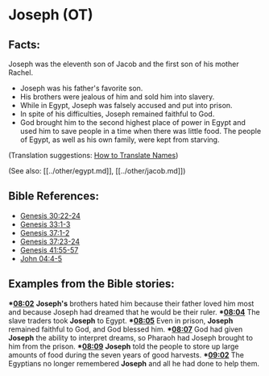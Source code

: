 # Joseph (OT) #

## Facts: ##

Joseph was the eleventh son of Jacob and the first son of his mother Rachel.

 * Joseph was his father's favorite son.
 * His brothers were jealous of him and sold him into slavery.
 * While in Egypt, Joseph was falsely accused and put into prison.
 * In spite of his difficulties, Joseph remained faithful to God.
 * God brought him to the second highest place of power in Egypt and used him to save people in a time when there was little food. The people of Egypt, as well as his own family, were kept from starving.

(Translation suggestions: [How to Translate Names](en/ta-vol1/translate/man/translate-names))

(See also: [[../other/egypt.md]], [[../other/jacob.md]])

## Bible References: ##

* [Genesis 30:22-24](en/tn/gen/help/30/22)
* [Genesis 33:1-3](en/tn/gen/help/33/01)
* [Genesis 37:1-2](en/tn/gen/help/37/01)
* [Genesis 37:23-24](en/tn/gen/help/37/23)
* [Genesis 41:55-57](en/tn/gen/help/41/55)
* [John 04:4-5](en/tn/jhn/help/04/04)

## Examples from the Bible stories: ##

  __*[08:02](en/tn/obs/help/08/02)__ __Joseph's__ brothers hated him because their father loved him most and because Joseph had dreamed that he would be their ruler.
  __*[08:04](en/tn/obs/help/08/04)__ The slave traders took __Joseph__ to Egypt.
  __*[08:05](en/tn/obs/help/08/05)__ Even in prison, __Joseph__ remained faithful to God, and God blessed him.
  __*[08:07](en/tn/obs/help/08/07)__ God had given __Joseph__ the ability to interpret dreams, so Pharaoh had Joseph brought to him from the prison.
  __*[08:09](en/tn/obs/help/08/09)__ __Joseph__ told the people to store up large amounts of food during the seven years of good harvests.
  __*[09:02](en/tn/obs/help/09/02)__ The Egyptians no longer remembered __Joseph__ and all he had done to help them.